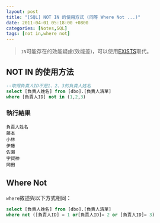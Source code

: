 ```yaml
---
layout: post
title: "[SQL] NOT IN 的使用方式 (同等 Where Not ...)"
date: 2011-04-01 05:18:00 +0800
categories: [Notes,SQL]
tags: [not in,where not]
---
```


> `IN`可能存在的效能疑慮(效能差)，可以使用[EXISTS](https://riivalin.github.io/posts/2011/04/sql-16/)取代。

## NOT IN 的使用方法

```sql
--取得負責人ID不是1、2、3的負責人姓名
select [負責人姓名] from [dbo].[負責人清單]
where [負責人ID] not in (1,2,3)
```

### 執行結果
```
負責人姓名
藤本
小林
伊藤
佐瀨
宇賀神
岡田
```

## Where Not

`where`敘述與以下方式相同：

```sql
select [負責人姓名] from [dbo].[負責人清單]
where not ([負責人ID] = 1 or[負責人ID]= 2 or [負責人ID]= 3)
```

